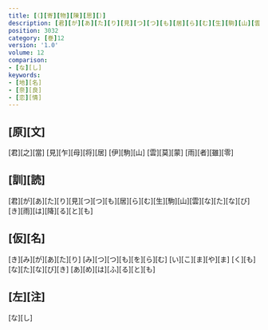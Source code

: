 ```yaml
---
title: [（][寄][物][陳][思][）]
description: [君][が][あ][た][り][見][つ][つ][も][居][ら][む][生][駒][山][雲][な][た][な][び][き][雨][は][降][る][と][も]
position: 3032
category: [巻]12
version: '1.0'
volume: 12
comparison:
- [な][し]
keywords:
- [地][名]
- [奈][良]
- [恋][情]
---
```


## [原][文]

[君][之][當] [見][乍][母][将][居] [伊][駒][山] [雲][莫][蒙] [雨][者][雖][零]

## [訓][読]

[君][が][あ][た][り][見][つ][つ][も][居][ら][む][生][駒][山][雲][な][た][な][び][き][雨][は][降][る][と][も]

## [仮][名]

[き][み][が][あ][た][り] [み][つ][つ][も][を][ら][む] [い][こ][ま][や][ま] [く][も][な][た][な][び][き] [あ][め][は][ふ][る][と][も]

## [左][注]

[な][し]
